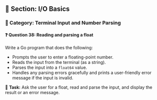 ## 📘 Section: I/O Basics  
### 🔹 Category: Terminal Input and Number Parsing  
#### ❓ Question 38: Reading and parsing a float

Write a Go program that does the following:

- Prompts the user to enter a floating-point number.
- Reads the input from the terminal (as a string).
- Parses the input into a `float64` value.
- Handles any parsing errors gracefully and prints a user-friendly error message if the input is invalid.

🔧 **Task:** Ask the user for a float, read and parse the input, and display the result or an error message.
